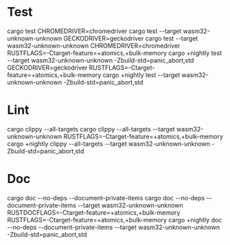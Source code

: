 # Test
cargo test
CHROMEDRIVER=chromedriver cargo test --target wasm32-unknown-unknown
GECKODRIVER=geckodriver cargo test --target wasm32-unknown-unknown
CHROMEDRIVER=chromedriver RUSTFLAGS=-Ctarget-feature=+atomics,+bulk-memory cargo +nightly test --target wasm32-unknown-unknown -Zbuild-std=panic_abort,std
GECKODRIVER=geckodriver RUSTFLAGS=-Ctarget-feature=+atomics,+bulk-memory cargo +nightly test --target wasm32-unknown-unknown -Zbuild-std=panic_abort,std

# Lint
cargo clippy --all-targets
cargo clippy --all-targets --target wasm32-unknown-unknown
RUSTFLAGS=-Ctarget-feature=+atomics,+bulk-memory cargo +nightly clippy --all-targets --target wasm32-unknown-unknown -Zbuild-std=panic_abort,std

# Doc
cargo doc --no-deps --document-private-items
cargo doc --no-deps --document-private-items --target wasm32-unknown-unknown
RUSTDOCFLAGS=-Ctarget-feature=+atomics,+bulk-memory RUSTFLAGS=-Ctarget-feature=+atomics,+bulk-memory cargo +nightly doc --no-deps --document-private-items --target wasm32-unknown-unknown -Zbuild-std=panic_abort,std
